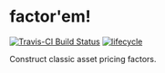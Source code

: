 
<!-- README.md is generated from README.Rmd. Please edit that file -->
factor'em!
==========

[![Travis-CI Build Status](https://travis-ci.org/bautheac/factorem.svg?branch=master)](https://travis-ci.org/bautheac/factorem)
[![lifecycle](https://img.shields.io/badge/lifecycle-experimental-orange.svg)](https://www.tidyverse.org/lifecycle/#experimental)

Construct classic asset pricing factors.
